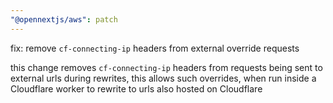 ```yaml
---
"@opennextjs/aws": patch
---
```


fix: remove `cf-connecting-ip` headers from external override requests

this change removes `cf-connecting-ip` headers from requests being sent to
external urls during rewrites, this allows such overrides, when run inside a
Cloudflare worker to rewrite to urls also hosted on Cloudflare
